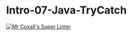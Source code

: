 # Intro-07-Java-TryCatch
[![Mr Coxall's Super Linter](https://github.com/ICS4U-Programming-MelodyB/Intro-07-Java-TryCatch/workflows/Mr%20Coxall's%20Super%20Linter/badge.svg)](https://github.com/ICS4U-Programming-MelodyB/Intro-07-Java-TryCatch/actions/)
